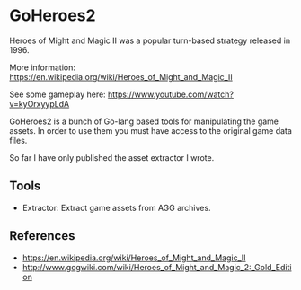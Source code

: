 GoHeroes2
=========

Heroes of Might and Magic II was a popular turn-based strategy released in 1996.

More information: <https://en.wikipedia.org/wiki/Heroes_of_Might_and_Magic_II>

See some gameplay here: <https://www.youtube.com/watch?v=kyOrxyypLdA>

GoHeroes2 is a bunch of Go-lang based tools for manipulating the game assets.
In order to use them you must have access to the original game data files.

So far I have only published the asset extractor I wrote.

## Tools

 * Extractor: Extract game assets from AGG archives.

## References

 * https://en.wikipedia.org/wiki/Heroes_of_Might_and_Magic_II
 * http://www.gogwiki.com/wiki/Heroes_of_Might_and_Magic_2:_Gold_Edition
